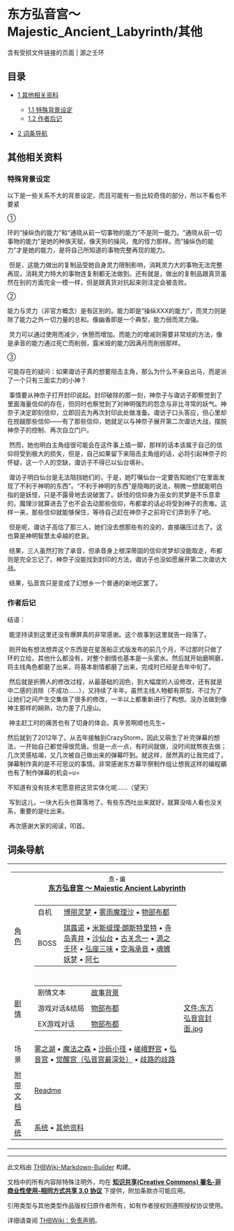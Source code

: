 # 东方弘音宫～Majestic_Ancient_Labyrinth/其他

<!-- source html: G:\repos\THBWiki-Markdown-Builder\THBWikiMarkdown\Temp\main\9\94\ns0%3A%E4%B8%9C%E6%96%B9%E5%BC%98%E9%9F%B3%E5%AE%AB%EF%BD%9EMajestic_Ancient_Labyrinth%2F%E5%85%B6%E4%BB%96.html -->

含有受损文件链接的页面 | 源之壬环


## 目录

- [1 其他相关资料](#其他相关资料)

  - [1.1 特殊背景设定](#特殊背景设定)
  - [1.2 作者后记](#作者后记)



- [2 词条导航](#词条导航)





## 其他相关资料

### 特殊背景设定

  
以下是一些关系不大的背景设定，而且可能有一些比较奇怪的部分，所以不看也不要紧  

  

  

①          

  

环的“操纵伪的能力”和“通晓从前一切事物的能力”不是同一能力。“通晓从前一切事物的能力”是她的种族天赋，像天狗的操风，鬼的怪力那样。而“操纵伪的能力”才是她的能力，是将自己所知道的事物完整再现的能力。  

  

&#160;但是，这能力做出的复制品受她自身灵力限制影响，消耗灵力大的事物无法完整再现，消耗灵力特大的事物连复制都无法做到。还有就是，做出的复制品跟真货虽然在别的方面完全一模一样，但是跟真货对抗起来则注定会被击败。  

  

  

②          

  

能力与灵力（非官方概念）是有区别的。能力即是“操纵XXX的能力”，而灵力则是除了能力之外一切力量的总和。像幽香即是一个典型，能力弱而灵力强。  

  

&#160;灵力可以通过使用而减少，休憩而增加。而能力的增减则需要非常规的方法，像是承音的能力通过死亡而削弱，露米娅的能力因满月而削弱那样。  

  

  

③          

  

可能存在的疑问：如果诹访子真的想要阻击主角，那么为什么不亲自出马，而是派了一个只有三面实力的小神？  

  

&#160;事情要从神奈子打开封印说起。封印破除的那一刻，神奈子与诹访子即察觉到了里面海量信仰的存在，但同时也察觉到了对神明强烈的怨念与非比寻常的妖气。神奈子决定即刻信仰，立即回去为再次封印此处做准备。诹访子口头答应，但心里却在觊觎那些信仰——有了那些信仰，她就足以与神奈子展开第二次诹访大战，摆脱神奈子的控制、再次自立门户。  

  

&#160;然而，她也明白主角组很可能会在这件事上插一脚，那样的话本该属于自己的信仰将受到极大的损失，但是，自己如果留下来阻击主角组的话，必将引起神奈子的怀疑，这一个人的空缺，诹访子不得已以仙台填补。  

  

&#160;诹访子明白仙台是无法阻挡她们的，于是，她叮嘱仙台一定要告知她们“在里面发现了不利于神明的东西”。“不利于神明的东西”是隐晦的说法，稍微一想就能明白指的是妖怪，只是不露骨地去说破罢了。妖怪的信仰身为巫女的灵梦是不乐意拿的，魔理沙就算进去了也不会去动那些信仰，布都拿的话必将受到神子的责难。这样一来，那些信仰就能够保住，等待自己赶在神奈子之前将它们弄到手了吧。  

  

&#160;但是呢，诹访子高估了那三人，她们没去想那些有的没的，直接碾压过去了。这也算是神明智慧太卓越的悲哀。  

  

&#160;结果，三人虽然打败了承音，但承音身上根深蒂固的信仰灵梦却没能取走，布都则是完全忘记了。神奈子没能找到封印的方法，诹访子也没如愿展开第二次诹访大战。  

&#160;结果，弘音宫只是变成了幻想乡一个普通的新地区罢了。
  



### 作者后记

  
结语：  

  

  

&#160;能坚持读到这里还没有爆屏真的非常感谢。这个故事到这里就告一段落了。  

  

&#160;刚开始有想法想弄这个东西是在星莲船正式版发布的前几个月，不过那时只做了环的立绘，其他什么都没有，对整个剧情也基本是一头雾水。然后就开始磨啊磨，将主线角色都磨了出来，将基本剧情都磨了出来，完成时已经是去年中旬了。  

  

&#160;然后就是折腾人的修改过程，从最基础的润色，到大幅度的人设修改，还有就是中二感的消除（不成功……），又持续了半年。虽然主线人物都有原型，不过为了让她们之间产生交集做了很多的修改，一半以上都重新进行了构想。没办法做到像神主那样的娴熟，功力差了几座山。  

  

&#160;神主赶工时的痛苦也有了切身的体会。真辛苦啊顺也先生~  

  

然后就到了2012年了。从去年接触到CrazyStorm，因此又萌生了补完弹幕的想法，一开始自己都觉得很荒唐。但是一点一点，有时间就做，没时间就熬夜去做；几次灵感枯竭，又几次被自己做出来的弹幕吓到。就这样，居然真的让我完成了，弹幕制作真的是不可思议的事情。非常感谢东方幕华祭制作组让想我这样的编程鶸也有了制作弹幕的机会=u=  

  

不知道有没有技术宅愿意把这货实体化呢……（望天）  

  

&#160;写到这儿，一块大石头也算落地了。有些东西吐出来就好，就算没啥人看也没关系，重要的是吐出来。  

  

&#160;再次感谢大家的阅读，叩首。
  



## 词条导航
  
  

<table><tbody><tr><td><table cellspacing="0" class="nowraplinks mw-collapsible mw-collapsed" style="width:100%;;;"><tbody><tr><th style=";" colspan="3" class="navbox-title"><div class="navbar"><div class="noprint plainlinksneverexpand" style="background-color:transparent; padding:0; font-weight:normal; font-size:80%; white-space:nowrap;"><a href="./东方弘音宫～Majestic_Ancient_Labyrinth-导航.md" title="东方弘音宫～Majestic Ancient Labyrinth/导航"><span style=";;border:none;" title="查看这个模板">查</span></a>&#160;<span style="font-size:80%;">•</span>&#160;<a href="/index.php?title=%E4%B8%9C%E6%96%B9%E5%BC%98%E9%9F%B3%E5%AE%AB%EF%BD%9EMajestic_Ancient_Labyrinth/%E5%AF%BC%E8%88%AA&amp;action=edit"><span style=";;border:none;" title="您可以编辑这个模板。请在储存变更之前先预览">编</span></a></div></div><span><a href="./东方弘音宫～Majestic_Ancient_Labyrinth.md" title="东方弘音宫～Majestic Ancient Labyrinth" unred="">东方弘音宫 ～ Majestic Ancient Labyrinth</a></span></th></tr><tr><td></td></tr><tr><td class="navbox-group" style=";;"><a href="./东方弘音宫～Majestic_Ancient_Labyrinth-角色设定.md" title="东方弘音宫～Majestic Ancient Labyrinth/角色设定" unred="">角色</a></td><td style=";;" class="navbox-list navbox-odd"><div></div><table cellspacing="0" class="nowraplinks navbox-subgroup" style="width:100%;;;;"><tbody><tr><td class="navbox-group" style=";;"><div>自机</div></td><td style=";;" class="navbox-list navbox-odd"><div><a href="./东方弘音宫～Majestic_Ancient_Labyrinth-角色设定.md" title="东方弘音宫～Majestic Ancient Labyrinth/角色设定" unred="">博丽灵梦</a> &#8226; <a href="./东方弘音宫～Majestic_Ancient_Labyrinth-角色设定.md" title="东方弘音宫～Majestic Ancient Labyrinth/角色设定" unred="">雾雨魔理沙</a> &#8226; <a href="./东方弘音宫～Majestic_Ancient_Labyrinth-角色设定.md" title="东方弘音宫～Majestic Ancient Labyrinth/角色设定" unred="">物部布都</a></div></td></tr><tr><td></td></tr><tr><td class="navbox-group" style=";;"><div>BOSS</div></td><td style=";;" class="navbox-list navbox-even"><div><a href="./琪露诺.md" title="琪露诺">琪露诺</a> &#8226; <a href="./米斯缇理·朗斯特里特.md" title="米斯缇理·朗斯特里特">米斯缇理·朗斯特里特</a> &#8226; <a href="./寺岛青井.md" title="寺岛青井">寺岛青井</a> &#8226; <a href="./沙仙台.md" title="沙仙台">沙仙台</a> &#8226; <a href="./古关念一.md" title="古关念一">古关念一</a> &#8226; <a href="./源之壬环.md" title="源之壬环">源之壬环</a> &#8226; <a href="./弘座三味.md" title="弘座三味">弘座三味</a> &#8226; <a href="./空海承音.md" title="空海承音">空海承音</a> &#8226; <a href="./魂魄妖梦.md" title="魂魄妖梦">魂魄妖梦</a> &#8226; <a href="./阿七.md" title="阿七">阿七</a></div></td></tr></tbody></table><div></div></td><td class="navbox-image" style="" rowspan="9"><a href="/index.php?title=%E7%89%B9%E6%AE%8A:%E4%B8%8A%E4%BC%A0%E6%96%87%E4%BB%B6&amp;wpDestFile=%E4%B8%9C%E6%96%B9%E5%BC%98%E9%9F%B3%E5%AE%AB%E5%B0%81%E9%9D%A2.jpg" class="new" title="文件:东方弘音宫封面.jpg">文件:东方弘音宫封面.jpg</a></td></tr><tr><td></td></tr><tr><td class="navbox-group" style=";;"><a href="./东方弘音宫～Majestic_Ancient_Labyrinth-设定与剧情.md" title="东方弘音宫～Majestic Ancient Labyrinth/设定与剧情" unred="">剧情</a></td><td style=";;" class="navbox-list navbox-even"><div></div><table cellspacing="0" class="nowraplinks navbox-subgroup" style="width:100%;;;;"><tbody><tr><td class="navbox-group" style=";;"><div>剧情文本</div></td><td style=";;" class="navbox-list navbox-odd"><div><a href="./东方弘音宫～Majestic_Ancient_Labyrinth-设定与剧情.md" title="东方弘音宫～Majestic Ancient Labyrinth/设定与剧情" unred="">故事背景</a></div></td></tr><tr><td></td></tr><tr><td class="navbox-group" style=";;"><div>游戏对话&amp;结局</div></td><td style=";;" class="navbox-list navbox-even"><div><a href="./东方弘音宫～Majestic_Ancient_Labyrinth-设定与剧情-物部布都.md" title="东方弘音宫～Majestic Ancient Labyrinth/设定与剧情/物部布都" unred="">物部布都</a></div></td></tr><tr><td></td></tr><tr><td class="navbox-group" style=";;"><div>EX游戏对话</div></td><td style=";;" class="navbox-list navbox-odd"><div><a href="./东方弘音宫～Majestic_Ancient_Labyrinth-设定与剧情-物部布都EX.md" title="东方弘音宫～Majestic Ancient Labyrinth/设定与剧情/物部布都EX" unred="">物部布都</a></div></td></tr></tbody></table><div></div></td></tr><tr><td></td></tr><tr><td class="navbox-group" style=";;">场景</td><td style=";;" class="navbox-list navbox-odd"><div><a href="./雾之湖.md" title="雾之湖">雾之湖</a> &#8226; <a href="./魔法森林.md" title="魔法森林" unred="">魔法之森</a> &#8226; <a href="/index.php?title=%E6%B2%99%E7%A0%BE%E5%B0%8F%E5%BE%84&amp;action=edit&amp;redlink=1" class="new" title="沙砾小径（页面不存在）">沙砾小径</a> &#8226; <a href="/index.php?title=%E5%B5%AF%E5%B3%A8%E9%87%8E%E5%AE%AB&amp;action=edit&amp;redlink=1" class="new" title="嵯峨野宫（页面不存在）">嵯峨野宫</a> &#8226; <a href="/index.php?title=%E5%BC%98%E9%9F%B3%E5%AE%AB&amp;action=edit&amp;redlink=1" class="new" title="弘音宫（页面不存在）">弘音宫</a> &#8226; <a href="/index.php?title=%E8%A7%89%E9%86%92%E5%AE%AB&amp;action=edit&amp;redlink=1" class="new" title="觉醒宫（页面不存在）" unred="">觉醒宫（弘音宫最深处）</a> &#8226; <a href="/index.php?title=%E6%AD%A7%E8%B7%AF%E7%9A%84%E6%AD%A7%E8%B7%AF&amp;action=edit&amp;redlink=1" class="new" title="歧路的歧路（页面不存在）">歧路的歧路</a></div></td></tr><tr><td></td></tr><tr><td class="navbox-group" style=";;"><a href="./东方弘音宫～Majestic_Ancient_Labyrinth-设定与剧情.md" title="东方弘音宫～Majestic Ancient Labyrinth/设定与剧情" unred="">附带文档</a></td><td style=";;" class="navbox-list navbox-even"><div><a href="/index.php?title=%E4%B8%9C%E6%96%B9%E5%BC%98%E9%9F%B3%E5%AE%AB_%EF%BD%9E_Majestic_Ancient_Labyrinth/%E8%AE%BE%E5%AE%9A%E4%B8%8E%E5%89%A7%E6%83%85/readme&amp;action=edit&amp;redlink=1" class="new" title="东方弘音宫 ～ Majestic Ancient Labyrinth/设定与剧情/readme（页面不存在）">Readme</a></div></td></tr><tr><td></td></tr><tr><td class="navbox-group" style=";;"><a href="/index.php?title=%E4%B8%9C%E6%96%B9%E5%BC%98%E9%9F%B3%E5%AE%AB_%EF%BD%9E_Majestic_Ancient_Labyrinth/%E7%B3%BB%E7%BB%9F&amp;action=edit&amp;redlink=1" class="new" title="东方弘音宫 ～ Majestic Ancient Labyrinth/系统（页面不存在）">系统</a></td><td style=";;" class="navbox-list navbox-odd"><div><a href="/index.php?title=%E4%B8%9C%E6%96%B9%E5%BC%98%E9%9F%B3%E5%AE%AB_%EF%BD%9E_Majestic_Ancient_Labyrinth/%E7%B3%BB%E7%BB%9F&amp;action=edit&amp;redlink=1" class="new" title="东方弘音宫 ～ Majestic Ancient Labyrinth/系统（页面不存在）">系统</a> &#8226; <a href="./东方弘音宫～Majestic_Ancient_Labyrinth-其他.md" title="东方弘音宫～Majestic Ancient Labyrinth/其他" unred="">其他资料</a></div></td></tr></tbody></table></td></tr></tbody></table>






---

此文档由 [THBWiki-Markdown-Builder](https://github.com/Delsin-Yu/THBWiki-Markdown-Builder) 构建。

文档中的所有内容除特殊注明外，均在 [**知识共享(Creative Commons) 署名-非商业性使用-相同方式共享 3.0 协议**](https://creativecommons.org/licenses/by-sa/3.0/deed.zh-hans) 下提供，附加条款亦可能应用。

引用类型与其他类型作品版权归原作者所有，如有作者授权则遵照授权协议使用。

详细请查阅 [THBWiki：免责声明](https://thbwiki.cc/THBWiki:%E5%85%8D%E8%B4%A3%E5%A3%B0%E6%98%8E)。

